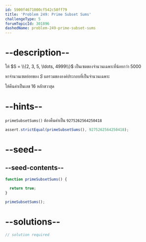 ```yaml
---
id: 5900f4671000cf542c50ff79
title: 'Problem 249: Prime Subset Sums'
challengeType: 5
forumTopicId: 301896
dashedName: problem-249-prime-subset-sums
---
```


# --description--

ให้ $S = \\{2, 3, 5, \ldots, 4999\\}$ เป็นเซตของจำนวนเฉพาะที่น้อยกว่า 5000

หาจำนวนเซตย่อยของ $S$ ผลรวมขององค์ประกอบที่เป็นจำนวนเฉพาะ

ให้คืนค่าเป็นเลข 16 หลักขวาสุด

# --hints--

`primeSubsetSums()` ต้องคืนค่าเป็น `9275262564250418`

```js
assert.strictEqual(primeSubsetSums(), 9275262564250418);
```

# --seed--

## --seed-contents--

```js
function primeSubsetSums() {

  return true;
}

primeSubsetSums();
```

# --solutions--

```js
// solution required
```
